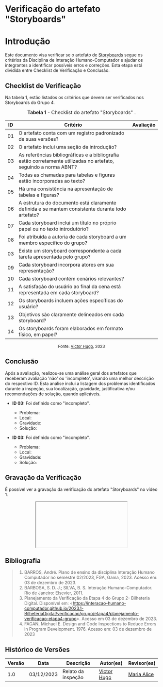 # Verificação do artefato "Storyboards"

# Introdução

Este documento visa verificar se o artefato de [Storyboards](../../../../design_avalaiacao_desenvolvimento/nivel1/storyboard/storyboards.md) segue os critérios da Disciplina de Interação Humano-Computador e ajudar os integrantes a identificar possíveis erros e correções. Esta etapa está dividida entre Checklist de Verificação e Conclusão.


## Checklist de Verificação

Na tabela 1, estão listados os critérios que devem ser verificados nos Storyboards do Grupo 4.

<font size="3"><p style="text-align: center"><b>Tabela 1</b> - Checklist do artefato "Storyboards" . </p></font>

| ID  | Critério                                                                                                         | Avaliação |
| --- | ---------------------------------------------------------------------------------------------------------------- | --------- |
| 01  | O artefato conta com um registro padronizado de suas versões?                                                    |           |
| 02  | O artefato inclui uma seção de introdução?                                                                       |           |
| 03  | As referências bibliográficas e a bibliografia estão corretamente utilizadas no artefato, seguindo a norma ABNT? |           |
| 04  | Todas as chamadas para tabelas e figuras estão incorporadas ao texto?                                            |           |
| 05  | Há uma consistência na apresentação de tabelas e figuras?                                                        |           |
| 06  | A estrutura do documento está claramente definida e se mantem consistente durante todo artefato?                 |           |
| 07  | Cada storyboard inclui um título no próprio papel ou no texto introdutório?                                      |           |
| 08  | Foi atribuída a autoria de cada storyboard a um membro específico do grupo?                                      |           |
| 03  | Existe um storyboard correspondente a cada tarefa apresentada pelo grupo?                                        |           |
| 09  | Cada storyboard incorpora atores em sua representação?                                                           |           |
| 10  | Cada storyboard contém cenários relevantes?                                                                      |           |
| 11  | A satisfação do usuário ao final da cena está representada em cada storyboard?                                   |           |
| 12  | Os storyboards incluem ações específicas do usuário?                                                             |           |
| 13  | Objetivos são claramente delineados em cada storyboard?                                                          |           |
| 14  | Os storyboards foram elaborados em formato físico, em papel?                                                     |           |

<font size="2"><p style="text-align: center">Fonte: [Victor Hugo](https://github.com/ViictorHugoo), 2023</p></font>

## Conclusão

Após a avaliação, realizou-se uma análise geral dos artefatos que receberam avaliação 'não' ou 'incompleto', visando uma melhor descrição do respectivo ID. Esta análise inclui a listagem dos problemas identificados durante a inspeção, sua localização, gravidade, justificativa e/ou recomendações de solução, quando aplicáveis.

- **ID 03:** Foi definido como "incompleto".
  - Problema:
  - Local:
  - Gravidade:
  - Solução:
 
- **ID 03:** Foi definido como "incompleto".
  - Problema:
  - Local:
  - Gravidade:
  - Solução:

## Gravação da Verificação

É possível ver a gravação da verificação do artefato "Storyboards" no vídeo 1.

<center>
<iframe></iframe>
</center>


## Bibliografia 

> 1. BARROS, André. Plano de ensino da disciplina Interação Humano Computador no semestre 02/2023, FGA, Gama, 2023. Acesso em: 03 de dezembro de 2023.
> 2. BARBOSA, S. D. J.; SILVA, B. S. Interação Humano-Computador. Rio de Janeiro: Elsevier, 2011.
> 3. Planejamento da Verificação da Etapa 4 do Grupo 2- Bilheteria Digital. Disponível em: <<https://interacao-humano-computador.github.io/2023.1-BilheteriaDigital/verificacao/grupo/etapa4/planejamento-verificacao-etapa4-grupo>>. Acesso em 03 de dezembro de 2023.
> 4. FAGAN, Michael E. Design and Code Inspections to Reduce Errors in Program Development. 1976. Acesso em: 03 de dezembro de 2023

## Histórico de Versões

| Versão | Data       | Descrição                   | Autor(es)                                       | Revisor(es)                                    |
| ------ | ---------- | --------------------------- | ----------------------------------------------- | ---------------------------------------------- |
| 1.0    | 03/12/2023 | Relato da inspeção          | [Victor Hugo](https://github.com/ViictorHugoo) | [Maria Alice](https://github.com/Maliz30)     |

